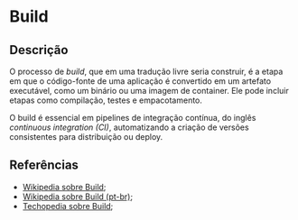 # Build


## Descrição

O processo de *build*, que em uma tradução livre seria construir, é a etapa em que o código-fonte de uma aplicação é convertido em um artefato executável, como um binário ou uma imagem de container. Ele pode incluir etapas como compilação, testes e empacotamento.

O build é essencial em pipelines de integração contínua, do inglês *continuous integration (CI)*, automatizando a criação de versões consistentes para distribuição ou deploy.

## Referências

- [Wikipedia sobre Build](https://en.wikipedia.org/wiki/Software_build);
- [Wikipedia sobre Build (pt-br)](https://pt.wikipedia.org/wiki/Build);
- [Techopedia sobre Build](https://www.techopedia.com/definition/3759/build);